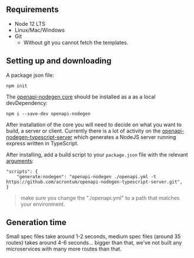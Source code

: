 ## Requirements
- Node 12 LTS
- Linux/Mac/Windows
- Git
  - Without git you cannot fetch the templates.

## Setting up and downloading
A package json file:
```
npm init
```

The [openapi-nodegen core](npmjs.com/package/openapi-nodegen) should be installed as a as a local devDependency:
```
npm i --save-dev openapi-nodegen
```

After installation of the core you will need to decide on what you want to build, a server or client. 
Currently there is a lot of activity on the [openapi-nodegen-typescript-server](https://github.com/acrontum/openapi-nodegen-typescript-server) which generates a NodeJS server running express written in TypeScript.

After installing, add a build script to your `package.json` file with the relevant [arguments](/_pages/cli.md):
```
"scripts": {
    "generate:nodegen": "openapi-nodegen ./openapi.yml -t https://github.com/acrontum/openapi-nodegen-typescript-server.git",
}
```

> make sure you change the "./openapi.yml" to a path that matches your environment.

## Generation time

Small spec files take around 1-2 seconds, medium spec files (around 35 routes) takes around 4-6 seconds... bigger than that, we've not built any microservices with many more routes than that.
